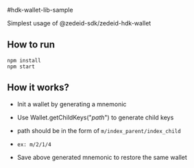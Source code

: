 #hdk-wallet-lib-sample

Simplest usage of @zedeid-sdk/zedeid-hdk-wallet

## How to run
`npm install` <br>
`npm start`

## How it works?
* Init a wallet by generating a mnemonic
* Use Wallet.getChildKeys("_path_") to generate child keys
* path should be in the form of `m/index_parent/index_child`
* `ex: m/2/1/4`

* Save above generated mnemonic to restore the same wallet
